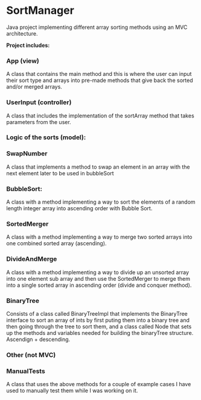 # SortManager
Java project implementing different array sorting methods using an MVC architecture. 


**Project includes:**


### App (view)

A class that contains the main method and this is where the user can input their sort type and arrays into pre-made methods that give back the sorted and/or merged arrays. 

### UserInput (controller)

A class that includes the implementation of the sortArray method that takes parameters from the user.

### Logic of the sorts (model):

### SwapNumber

A class that implements a method to swap an element in an array with the next element later to be used in bubbleSort

### BubbleSort: 

A class with a method implementing a way to sort the elements of a random length integer array into ascending order with Bubble Sort.

### SortedMerger

A class with a method implementing a way to merge two sorted arrays into one combined sorted array (ascending). 

### DivideAndMerge

A class with a method implementing a way to divide up an unsorted array into one element sub array and then use the SortedMerger to merge them into a single sorted array in ascending order (divide and conquer method). 

### BinaryTree

Consists of a class called BinaryTreeImpl that implements the BinaryTree interface to sort an array of ints by first puting them into a binary tree and then going through the tree to sort them, and a class called Node that sets up the methods and variables needed for building the binaryTree structure. Ascendign + descending.

### Other (not MVC) 

### ManualTests

A class that uses the above methods for a couple of example cases I have used to manually test them while I was working on it.



